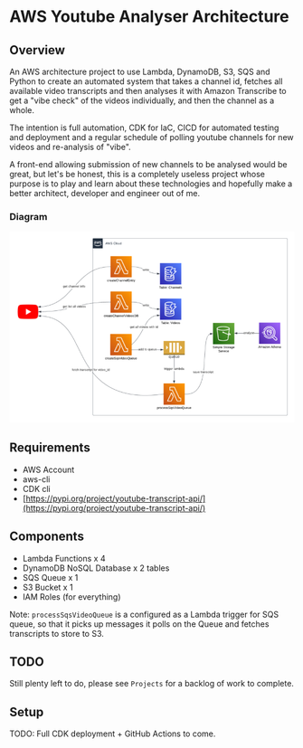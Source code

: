 # AWS Youtube Analyser Architecture

## Overview

An AWS architecture project to use Lambda, DynamoDB, S3, SQS and Python to create an automated system that takes a channel id, fetches all available video transcripts and then analyses it with Amazon Transcribe to get a "vibe check" of the videos individually, and then the channel as a whole.

The intention is full automation, CDK for IaC, CICD for automated testing and deployment and a regular schedule of polling youtube channels for new videos and re-analysis of "vibe".

A front-end allowing submission of new channels to be analysed would be great, but let's be honest, this is a completely useless project whose purpose is to play and learn about these technologies and hopefully make a better architect, developer and engineer out of me.

### Diagram

![diagram](docs/image/diagram.png)

## Requirements

* AWS Account
* aws-cli
* CDK cli
* [https://pypi.org/project/youtube-transcript-api/](https://pypi.org/project/youtube-transcript-api/)

## Components

* Lambda Functions x 4
* DynamoDB NoSQL Database x 2 tables
* SQS Queue x 1
* S3 Bucket x 1
* IAM Roles (for everything)

Note: `processSqsVideoQueue` is a configured as a Lambda trigger for SQS queue, so that it picks up messages it polls on the Queue and fetches transcripts to store to S3.

## TODO

Still plenty left to do, please see `Projects` for a backlog of work to complete.

## Setup

TODO: Full CDK deployment + GitHub Actions to come.
